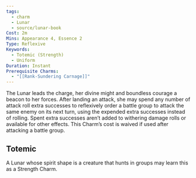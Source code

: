 ```yaml
---
tags:
  - charm
  - Lunar
  - source/lunar-book
Cost: 2m
Mins: Appearance 4, Essence 2
Type: Reflexive
Keywords:
  - Totemic (Strength)
  - Uniform
Duration: Instant
Prerequisite Charms:
  - "[[Rank-Sundering Carnage]]"
---
```

The Lunar leads the charge, her divine might and boundless courage a beacon to her forces. After landing an attack, she may spend any number of attack roll extra successes to reflexively order a battle group to attack the same enemy on its next turn, using the expended extra successes instead of rolling. Spent extra successes aren’t added to withering damage rolls or available for other effects. This Charm’s cost is waived if used after attacking a battle group.
## Totemic 

A Lunar whose spirit shape is a creature that hunts in groups may learn this as a Strength Charm.